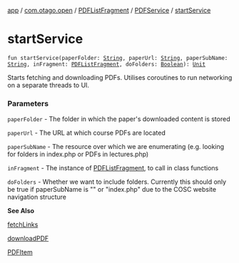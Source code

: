 [app](../../../index.md) / [com.otago.open](../../index.md) / [PDFListFragment](../index.md) / [PDFService](index.md) / [startService](./start-service.md)

# startService

`fun startService(paperFolder: `[`String`](https://kotlinlang.org/api/latest/jvm/stdlib/kotlin/-string/index.html)`, paperUrl: `[`String`](https://kotlinlang.org/api/latest/jvm/stdlib/kotlin/-string/index.html)`, paperSubName: `[`String`](https://kotlinlang.org/api/latest/jvm/stdlib/kotlin/-string/index.html)`, inFragment: `[`PDFListFragment`](../index.md)`, doFolders: `[`Boolean`](https://kotlinlang.org/api/latest/jvm/stdlib/kotlin/-boolean/index.html)`): `[`Unit`](https://kotlinlang.org/api/latest/jvm/stdlib/kotlin/-unit/index.html)

Starts fetching and downloading PDFs.
Utilises coroutines to run networking on a separate threads to UI.

### Parameters

`paperFolder` - The folder in which the paper's downloaded content is stored

`paperUrl` - The URL at which course PDFs are located

`paperSubName` - The resource over which we are enumerating (e.g. looking for folders in index.php or PDFs in lectures.php)

`inFragment` - The instance of [PDFListFragment](../index.md), to call in class functions

`doFolders` - Whether we want to include folders. Currently this should only be true if paperSubName is "" or "index.php" due to the COSC website navigation structure

**See Also**

[fetchLinks](#)

[downloadPDF](#)

[PDFItem](../../-p-d-f-item/index.md)


